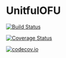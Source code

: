 # UnitfulOFU

[![Build Status](https://travis-ci.org/goedman/UnitfulOFU.jl.svg?branch=master)](https://travis-ci.org/goedman/UnitfulOFU.jl)

[![Coverage Status](https://coveralls.io/repos/goedman/UnitfulOFU.jl/badge.svg?branch=master&service=github)](https://coveralls.io/github/goedman/UnitfulOFU.jl?branch=master)

[![codecov.io](http://codecov.io/github/goedman/UnitfulOFU.jl/coverage.svg?branch=master)](http://codecov.io/github/goedman/UnitfulOFU.jl?branch=master)
